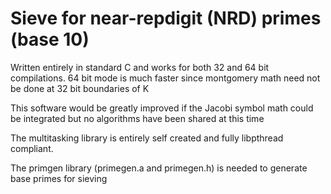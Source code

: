 # Sieve for near-repdigit (NRD) primes (base 10)

Written entirely in standard C and works for both 32 and 64 bit compilations.
64 bit mode is much faster since montgomery math need not be done at 32 bit boundaries of K 

This software would be greatly improved if the Jacobi symbol math 
could be integrated but no algorithms have been shared at this time

The multitasking library is entirely self created and fully   libpthread compliant.

The primgen library (primegen.a and primegen.h) is needed to generate base primes for sieving
